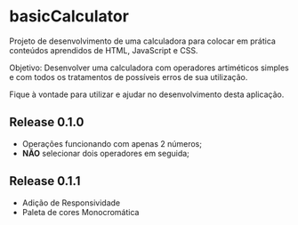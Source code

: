 # basicCalculator
Projeto de desenvolvimento de uma calculadora para colocar em prática conteúdos aprendidos de HTML, JavaScript e CSS.

Objetivo: Desenvolver uma calculadora com operadores artiméticos simples e com todos os tratamentos de possíveis erros de sua utilização.

Fique à vontade para utilizar e ajudar no desenvolvimento desta aplicação.

Release 0.1.0
---
* Operações funcionando com apenas 2 números;
* **NÃO** selecionar dois operadores em seguida;

Release 0.1.1
---
* Adição de Responsividade
* Paleta de cores Monocromática
